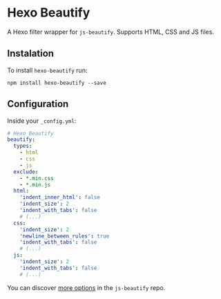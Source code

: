 # Hexo Beautify

A Hexo filter wrapper for `js-beautify`. Supports HTML, CSS and JS files.

## Instalation
To install `hexo-beautify` run:

``` shell
npm install hexo-beautify --save
```

## Configuration
Inside your `_config.yml`:

``` yaml
# Hexo Beautify
beautify:
  types:
    - html
    - css
    - js
  exclude:
    - *.min.css
    - *.min.js
  html:
    'indent_inner_html': false
    'indent_size': 2
    'indent_with_tabs': false
    # (...)
  css:
    'indent_size': 2
    'newline_between_rules': true
    'indent_with_tabs': false
    # (...)
  js:
    'indent_size': 2
    'indent_with_tabs': false
    # (...)
```

You can discover [more options](https://github.com/beautify-web/js-beautify) in the `js-beautify` repo.

